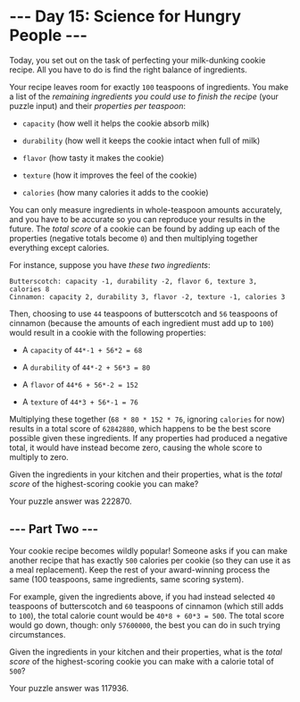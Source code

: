# --- Day 15: Science for Hungry People ---

Today, you set out on the task of perfecting your milk-dunking cookie recipe.  All you have to do is find the right balance of ingredients.

Your recipe leaves room for exactly `100` teaspoons of ingredients.  You make a list of the *remaining ingredients you could use to finish the recipe* (your puzzle input) and their *properties per teaspoon*:


 - `capacity` (how well it helps the cookie absorb milk)

 - `durability` (how well it keeps the cookie intact when full of milk)

 - `flavor` (how tasty it makes the cookie)

 - `texture` (how it improves the feel of the cookie)

 - `calories` (how many calories it adds to the cookie)


You can only measure ingredients in whole-teaspoon amounts accurately, and you have to be accurate so you can reproduce your results in the future.  The *total score* of a cookie can be found by adding up each of the properties (negative totals become `0`) and then multiplying together everything except calories.

For instance, suppose you have *these two ingredients*:

```
Butterscotch: capacity -1, durability -2, flavor 6, texture 3, calories 8
Cinnamon: capacity 2, durability 3, flavor -2, texture -1, calories 3

```

Then, choosing to use `44` teaspoons of butterscotch and `56` teaspoons of cinnamon (because the amounts of each ingredient must add up to `100`) would result in a cookie with the following properties:


 - A `capacity` of `44*-1 + 56*2 = 68`

 - A `durability` of `44*-2 + 56*3 = 80`

 - A `flavor` of `44*6 + 56*-2 = 152`

 - A `texture` of `44*3 + 56*-1 = 76`


Multiplying these together (`68 * 80 * 152 * 76`, ignoring `calories` for now) results in a total score of  `62842880`, which happens to be the best score possible given these ingredients.  If any properties had produced a negative total, it would have instead become zero, causing the whole score to multiply to zero.

Given the ingredients in your kitchen and their properties, what is the *total score* of the highest-scoring cookie you can make?


Your puzzle answer was 222870.

## --- Part Two ---

Your cookie recipe becomes wildly popular!  Someone asks if you can make another recipe that has exactly `500` calories per cookie (so they can use it as a meal replacement).  Keep the rest of your award-winning process the same (100 teaspoons, same ingredients, same scoring system).

For example, given the ingredients above, if you had instead selected `40` teaspoons of butterscotch and `60` teaspoons of cinnamon (which still adds to `100`), the total calorie count would be `40*8 + 60*3 = 500`.  The total score would go down, though: only `57600000`, the best you can do in such trying circumstances.

Given the ingredients in your kitchen and their properties, what is the *total score* of the highest-scoring cookie you can make with a calorie total of `500`?


Your puzzle answer was 117936.
